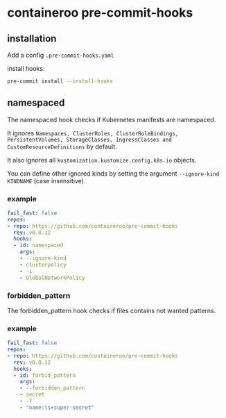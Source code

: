 # containeroo pre-commit-hooks

## installation

Add a config `.pre-commit-hooks.yaml`

install hooks:

```bash
pre-commit install --install-hooks
```

## namespaced

The namespaced hook checks if Kubernetes manifests are namespaced.

It ignores `Namespaces, ClusterRoles, ClusterRoleBindings, PersistentVolumes, StorageClasses, IngressClasses and CustomResourceDefinitions`
by default.

It also ignores all `kustomization.kustomize.config.k8s.io` objects.

You can define other ignored kinds by setting the argument `--ignore-kind KINDNAME` (case insensitive).

### example

```yaml
fail_fast: false
repos:
- repo: https://github.com/containeroo/pre-commit-hooks
  rev: v0.0.12
  hooks:
  - id: namespaced
    args:
    - --ignore-kind
    - clusterpolicy
    - -i
    - GlobalNetworkPolicy
```

### forbidden_pattern

The forbidden_pattern hook checks if files contains not wanted patterns.

### example

```yaml
fail_fast: false
repos:
- repo: https://github.com/containeroo/pre-commit-hooks
  rev: v0.0.12
  hooks:
  - id: forbid_pattern
    args:
    - --forbidden_pattern
    - secret
    - -f
    - "name:\s+super-secret"
```
